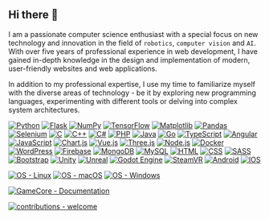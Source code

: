 ## Hi there 👋


I am a passionate computer science enthusiast with a special focus on new technology and innovation in the field of ``robotics``, ``computer vision`` and ``AI``. With over five years of professional experience in web development, I have gained in-depth knowledge in the design and implementation of modern, user-friendly websites and web applications.

In addition to my professional expertise, I use my time to familiarize myself with the diverse areas of technology - be it by exploring new programming languages, experimenting with different tools or delving into complex system architectures.

[![Python](https://img.shields.io/badge/python-grey?style=for-the-badge&logo=python)](https://python.org "Go to Python homepage")
[![Flask](https://img.shields.io/badge/flask-grey?style=for-the-badge&logo=flask)](https://flask.palletsprojects.com/en/stable/ "Go to Flask homepage")
[![NumPy](https://img.shields.io/badge/numpy-grey?style=for-the-badge&logo=numpy)](https://numpy.org/ "Go to NumPy homepage")
[![TensorFlow](https://img.shields.io/badge/tensorflow-grey?style=for-the-badge&logo=tensorflow)](https://www.tensorflow.org/ "Go to TensorFlow homepage")
[![Matplotlib](https://img.shields.io/badge/matplotlib-grey?style=for-the-badge&logo=matplotlib)](https://matplotlib.org/ "Go to Matplotlib homepage")
[![Pandas](https://img.shields.io/badge/pandas-grey?style=for-the-badge&logo=pandas)](https://pandas.pydata.org/ "Go to Pandas homepage")
[![Selenium](https://img.shields.io/badge/selenium-grey?style=for-the-badge&logo=selenium)](https://www.selenium.dev/ "Go to Selenium homepage")
[![C](https://img.shields.io/badge/c-grey?style=for-the-badge&logo=c)]()
[![C++](https://img.shields.io/badge/c%2B%2B-grey?style=for-the-badge&logo=c%2B%2B)]()
[![C#](https://img.shields.io/badge/C%23-grey?style=for-the-badge&logo=cshrp)]()
[![PHP](https://img.shields.io/badge/php-grey?style=for-the-badge&logo=php)](https://www.php.net/ "Go to PHP homepage")
[![Java](https://img.shields.io/badge/java-grey?style=for-the-badge&logo=openjdk)](https://openjdk.org/ "Go to OpenJDK homepage")
[![Go](https://img.shields.io/badge/go-grey?style=for-the-badge&logo=go)](https://golang.org "Go to Go homepage")
[![TypeScript](https://img.shields.io/badge/typescript-grey?style=for-the-badge&logo=typescript)](https://typescriptlang.org "Go to TypeScript homepage")
[![Angular](https://img.shields.io/badge/angular-grey?style=for-the-badge&logo=angular)](https://angular.dev/ "Go to Angular dev homepage")
[![JavaScript](https://img.shields.io/badge/javascript-grey?style=for-the-badge&logo=javascript)](https://www.javascript.com/ "Go to JavaScript homepage")
[![Chart.js](https://img.shields.io/badge/Chart.js-grey?style=for-the-badge&logo=chartdotjs)](https://www.chartjs.org/ "Go to Chart.js homepage")
[![Vue.js](https://img.shields.io/badge/vuedotjs-grey?style=for-the-badge&logo=vuedotjs)](https://vuejs.org/ "Go to Vue.js homepage")
[![Three.js](https://img.shields.io/badge/threedotjs-grey?style=for-the-badge&logo=threedotjs)](https://threejs.org/ "Go to Three.js homepage")
[![Node.js](https://img.shields.io/badge/node.js-grey?style=for-the-badge&logo=node.js)](https://nodejs.org "Go to Node.js homepage")
[![Docker](https://img.shields.io/badge/docker-grey?style=for-the-badge&logo=docker)](https://www.docker.com/ "Go to Docker homepage")
[![WordPress](https://img.shields.io/badge/wordpress-grey?style=for-the-badge&logo=wordpress)](https://wordpress.com/de/ "Go to WordPress homepage")
[![Firebase](https://img.shields.io/badge/firebase-grey?style=for-the-badge&logo=firebase)](https://firebase.google.com/ "Go to Firebase homepage")
[![MongoDB](https://img.shields.io/badge/mongodb-grey?style=for-the-badge&logo=mongodb)](https://www.mongodb.com/ "Go to MongoDB homepage")
[![MySQL](https://img.shields.io/badge/mysql-grey?style=for-the-badge&logo=mysql)](https://www.mysql.com/ "Go to MySQL homepage")
[![HTML](https://img.shields.io/badge/HTML-grey?style=for-the-badge&logo=html5)](https://www.w3schools.com/html/ "Go to HTML W3Schools")
[![CSS](https://img.shields.io/badge/css-grey?style=for-the-badge&logo=css)]()
[![SASS](https://img.shields.io/badge/sass-grey?style=for-the-badge&logo=sass)]()
[![Bootstrap](https://img.shields.io/badge/Bootstrap-grey?style=for-the-badge&logo=Bootstrap)](https://getbootstrap.com/ "Go to Bootstrap W3Schools")
[![Unity](https://img.shields.io/badge/Unity-grey?style=for-the-badge&logo=unity)](https://unity.com/de "Go to Unity homepage")
[![Unreal](https://img.shields.io/badge/unreal-grey?style=for-the-badge&logo=unrealengine)](https://www.unrealengine.com/de "Go to Unreal homepage")
[![Godot Engine](https://img.shields.io/badge/Godot-grey?style=for-the-badge&logo=godot-engine)](https://godotengine.org/ "Go to GoDot homepage")
[![SteamVR](https://img.shields.io/badge/SteamVR-grey?style=for-the-badge&logo=steam)]()
[![Android](https://img.shields.io/badge/android-grey?style=for-the-badge&logo=android)](https://www.android.com/intl/de_de/ "Go to Android homepage")
[![IOS](https://img.shields.io/badge/ios-grey?style=for-the-badge&logo=ios)](https://developer.apple.com/documentation "Go to Apple dev homepage")

[![OS - Linux](https://img.shields.io/badge/OS-Linux-blue?logo=linux&logoColor=white)](https://www.linux.org/ "Go to Linux homepage")
[![OS - macOS](https://img.shields.io/badge/OS-macOS-blue?logo=apple&logoColor=white)](https://www.apple.com/macos/ "Go to Apple homepage")
[![OS - Windows](https://img.shields.io/badge/OS-Windows-blue?logo=windows&logoColor=white)](https://www.microsoft.com/ "Go to Microsoft homepage")

[![GameCore - Documentation](https://img.shields.io/badge/gamecore-Documentation-blue?style=for-the-badge)](https://gamecore.readthedocs.io/en/latest/ "Go to project documentation")

[![contributions - welcome](https://img.shields.io/badge/contributions-welcome-blue)](/CONTRIBUTING.md "Go to contributions doc")

<!--
**NiklasDerEchte/NiklasDerEchte** is a ✨ _special_ ✨ repository because its `README.md` (this file) appears on your GitHub profile.

Here are some ideas to get you started:

- 🔭 I’m currently working on ...
- 🌱 I’m currently learning ...
- 👯 I’m looking to collaborate on ...
- 🤔 I’m looking for help with ...
- 💬 Ask me about ...
- 📫 How to reach me: ...
- 😄 Pronouns: ...
- ⚡ Fun fact: ...
-->
